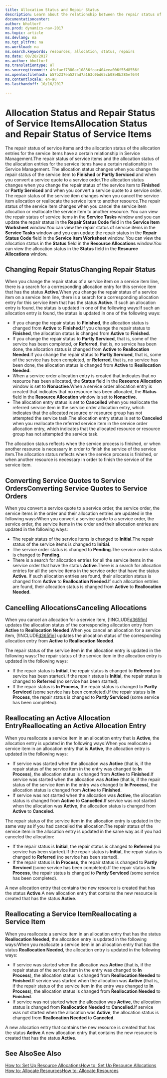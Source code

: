 ```yaml
---
title: Allocation Status and Repair Status
description: Learn about the relationship between the repair status of service items and the allocation status of the allocation entries for them.
documentationcenter: 
author: bholtorf
ms.prod: dynamics-nav-2017
ms.topic: article
ms.devlang: na
ms.tgt_pltfrm: na
ms.workload: na
ms.search.keywords: resources, allocation, status, repairs
ms.date: 08/28/2017
ms.author: bholtorf
ms.translationtype: HT
ms.sourcegitcommit: 4fefaef7380ac10836fcac404eea006f55d8556f
ms.openlocfilehash: b57b237ea527ad7a163c0bd65cb08e8b285ef644
ms.contentlocale: en-au
ms.lasthandoff: 10/16/2017

---
```

# <a name="allocation-status-and-repair-status-of-service-items"></a><span data-ttu-id="7506c-103">Allocation Status and Repair Status of Service Items</span><span class="sxs-lookup"><span data-stu-id="7506c-103">Allocation Status and Repair Status of Service Items</span></span>
<span data-ttu-id="7506c-104">The repair status of service items and the allocation status of the allocation entries for the service items have a certain relationship in Service Management.</span><span class="sxs-lookup"><span data-stu-id="7506c-104">The repair status of service items and the allocation status of the allocation entries for the service items have a certain relationship in Service Management.</span></span> <span data-ttu-id="7506c-105">The allocation status changes when you change the repair status of the service item to **Finished** or **Partly Serviced** and when you convert a service quote to a service order.</span><span class="sxs-lookup"><span data-stu-id="7506c-105">The allocation status changes when you change the repair status of the service item to **Finished** or **Partly Serviced** and when you convert a service quote to a service order.</span></span> <span data-ttu-id="7506c-106">The repair status of the service item changes when you cancel the service item allocation or reallocate the service item to another resource.</span><span class="sxs-lookup"><span data-stu-id="7506c-106">The repair status of the service item changes when you cancel the service item allocation or reallocate the service item to another resource.</span></span> <span data-ttu-id="7506c-107">You can view the repair status of service items in the **Service Tasks** window and you can update the repair status in the **Repair Status Code** field in the **Service Item Worksheet** window.</span><span class="sxs-lookup"><span data-stu-id="7506c-107">You can view the repair status of service items in the **Service Tasks** window and you can update the repair status in the **Repair Status Code** field in the **Service Item Worksheet** window.</span></span> <span data-ttu-id="7506c-108">You can view the allocation status in the **Status** field in the **Resource Allocations** window.</span><span class="sxs-lookup"><span data-stu-id="7506c-108">You can view the allocation status in the **Status** field in the **Resource Allocations** window.</span></span>  
  
## <a name="changing-repair-status"></a><span data-ttu-id="7506c-109">Changing Repair Status</span><span class="sxs-lookup"><span data-stu-id="7506c-109">Changing Repair Status</span></span>  
<span data-ttu-id="7506c-110">When you change the repair status of a service item on a service item line, there is a search for a corresponding allocation entry for this service item that has the status **Active**.</span><span class="sxs-lookup"><span data-stu-id="7506c-110">When you change the repair status of a service item on a service item line, there is a search for a corresponding allocation entry for this service item that has the status **Active**.</span></span> <span data-ttu-id="7506c-111">If such an allocation entry is found, the status is updated in one of the following ways:</span><span class="sxs-lookup"><span data-stu-id="7506c-111">If such an allocation entry is found, the status is updated in one of the following ways:</span></span>  
  
* <span data-ttu-id="7506c-112">If you change the repair status to **Finished**, the allocation status is changed from **Active** to **Finished**.</span><span class="sxs-lookup"><span data-stu-id="7506c-112">If you change the repair status to **Finished**, the allocation status is changed from **Active** to **Finished**.</span></span>  
* <span data-ttu-id="7506c-113">If you change the repair status to **Partly Serviced**, that is, some of the service has been completed, or **Referred**, that is, no service has been done, the allocation status is changed from **Active** to **Reallocation Needed**.</span><span class="sxs-lookup"><span data-stu-id="7506c-113">If you change the repair status to **Partly Serviced**, that is, some of the service has been completed, or **Referred**, that is, no service has been done, the allocation status is changed from **Active** to **Reallocation Needed**.</span></span>  
* <span data-ttu-id="7506c-114">When a service order allocation entry is created that indicates that no resource has been allocated, the **Status** field in the **Resource Allocation** window is set to **Nonactive**.</span><span class="sxs-lookup"><span data-stu-id="7506c-114">When a service order allocation entry is created that indicates that no resource has been allocated, the **Status** field in the **Resource Allocation** window is set to **Nonactive**.</span></span>  
* <span data-ttu-id="7506c-115">The allocation entry status is set to **Cancelled** when you reallocate the referred service item in the service order allocation entry, which indicates that the allocated resource or resource group has not attempted the service task.</span><span class="sxs-lookup"><span data-stu-id="7506c-115">The allocation entry status is set to **Canceled** when you reallocate the referred service item in the service order allocation entry, which indicates that the allocated resource or resource group has not attempted the service task.</span></span>  
  
<span data-ttu-id="7506c-116">The allocation status reflects when the service process is finished, or when another resource is necessary in order to finish the service of the service item.</span><span class="sxs-lookup"><span data-stu-id="7506c-116">The allocation status reflects when the service process is finished, or when another resource is necessary in order to finish the service of the service item.</span></span>  
  
## <a name="converting-service-quotes-to-service-orders"></a><span data-ttu-id="7506c-117">Converting Service Quotes to Service Orders</span><span class="sxs-lookup"><span data-stu-id="7506c-117">Converting Service Quotes to Service Orders</span></span>  
<span data-ttu-id="7506c-118">When you convert a service quote to a service order, the service order, the service items in the order and their allocation entries are updated in the following ways:</span><span class="sxs-lookup"><span data-stu-id="7506c-118">When you convert a service quote to a service order, the service order, the service items in the order and their allocation entries are updated in the following ways:</span></span>  
  
* <span data-ttu-id="7506c-119">The repair status of the service items is changed to **Initial**.</span><span class="sxs-lookup"><span data-stu-id="7506c-119">The repair status of the service items is changed to **Initial**.</span></span>  
* <span data-ttu-id="7506c-120">The service order status is changed to **Pending**.</span><span class="sxs-lookup"><span data-stu-id="7506c-120">The service order status is changed to **Pending**.</span></span>  
* <span data-ttu-id="7506c-121">There is a search for allocation entries for all the service items in the service order that have the status **Active**.</span><span class="sxs-lookup"><span data-stu-id="7506c-121">There is a search for allocation entries for all the service items in the service order that have the status **Active**.</span></span> <span data-ttu-id="7506c-122">If such allocation entries are found, their allocation status is changed from **Active** to **Reallocation Needed**.</span><span class="sxs-lookup"><span data-stu-id="7506c-122">If such allocation entries are found, their allocation status is changed from **Active** to **Reallocation Needed**.</span></span>  
  
## <a name="canceling-allocations"></a><span data-ttu-id="7506c-123">Cancelling Allocations</span><span class="sxs-lookup"><span data-stu-id="7506c-123">Canceling Allocations</span></span>  
<span data-ttu-id="7506c-124">When you cancel an allocation for a service item, [!INCLUDE[d365fin](includes/d365fin_md.md)] updates the allocation status of the corresponding allocation entry from **Active** to **Reallocation Needed**.</span><span class="sxs-lookup"><span data-stu-id="7506c-124">When you cancel an allocation for a service item, [!INCLUDE[d365fin](includes/d365fin_md.md)] updates the allocation status of the corresponding allocation entry from **Active** to **Reallocation Needed**.</span></span>

<span data-ttu-id="7506c-125">The repair status of the service item in the allocation entry is updated in the following ways:</span><span class="sxs-lookup"><span data-stu-id="7506c-125">The repair status of the service item in the allocation entry is updated in the following ways:</span></span>  
  
* <span data-ttu-id="7506c-126">If the repair status is **Initial**, the repair status is changed to **Referred** (no service has been started).</span><span class="sxs-lookup"><span data-stu-id="7506c-126">If the repair status is **Initial**, the repair status is changed to **Referred** (no service has been started).</span></span>  
* <span data-ttu-id="7506c-127">If the repair status is **In Process**, the repair status is changed to **Partly Serviced** (some service has been completed).</span><span class="sxs-lookup"><span data-stu-id="7506c-127">If the repair status is **In Process**, the repair status is changed to **Partly Serviced** (some service has been completed).</span></span>  
  
## <a name="reallocating-an-active-allocation-entry"></a><span data-ttu-id="7506c-128">Reallocating an Active Allocation Entry</span><span class="sxs-lookup"><span data-stu-id="7506c-128">Reallocating an Active Allocation Entry</span></span>  
<span data-ttu-id="7506c-129">When you reallocate a service item in an allocation entry that is **Active**, the allocation entry is updated in the following ways:</span><span class="sxs-lookup"><span data-stu-id="7506c-129">When you reallocate a service item in an allocation entry that is **Active**, the allocation entry is updated in the following ways:</span></span>  
  
* <span data-ttu-id="7506c-130">If service was started when the allocation was **Active** (that is, if the repair status of the service item in the entry was changed to **In Process**), the allocation status is changed from **Active** to **Finished**.</span><span class="sxs-lookup"><span data-stu-id="7506c-130">If service was started when the allocation was **Active** (that is, if the repair status of the service item in the entry was changed to **In Process**), the allocation status is changed from **Active** to **Finished**.</span></span>  
* <span data-ttu-id="7506c-131">If service was not started when the allocation was **Active**, the allocation status is changed from **Active** to **Cancelled**.</span><span class="sxs-lookup"><span data-stu-id="7506c-131">If service was not started when the allocation was **Active**, the allocation status is changed from **Active** to **Canceled**.</span></span>  
  
<span data-ttu-id="7506c-132">The repair status of the service item in the allocation entry is updated in the same way as if you had cancelled the allocation:</span><span class="sxs-lookup"><span data-stu-id="7506c-132">The repair status of the service item in the allocation entry is updated in the same way as if you had canceled the allocation:</span></span>  
  
* <span data-ttu-id="7506c-133">If the repair status is **Initial**, the repair status is changed to **Referred** (no service has been started).</span><span class="sxs-lookup"><span data-stu-id="7506c-133">If the repair status is **Initial**, the repair status is changed to **Referred** (no service has been started).</span></span>  
* <span data-ttu-id="7506c-134">If the repair status is **In Process**, the repair status is changed to **Partly Serviced** (some service has been completed).</span><span class="sxs-lookup"><span data-stu-id="7506c-134">If the repair status is **In Process**, the repair status is changed to **Partly Serviced** (some service has been completed).</span></span>  
  
<span data-ttu-id="7506c-135">A new allocation entry that contains the new resource is created that has the status **Active**.</span><span class="sxs-lookup"><span data-stu-id="7506c-135">A new allocation entry that contains the new resource is created that has the status **Active**.</span></span>  
  
## <a name="reallocating-a-service-item"></a><span data-ttu-id="7506c-136">Reallocating a Service Item</span><span class="sxs-lookup"><span data-stu-id="7506c-136">Reallocating a Service Item</span></span>  
<span data-ttu-id="7506c-137">When you reallocate a service item in an allocation entry that has the status **Reallocation Needed**, the allocation entry is updated in the following ways:</span><span class="sxs-lookup"><span data-stu-id="7506c-137">When you reallocate a service item in an allocation entry that has the status **Reallocation Needed**, the allocation entry is updated in the following ways:</span></span>  
  
* <span data-ttu-id="7506c-138">If service was started when the allocation was **Active** (that is, if the repair status of the service item in the entry was changed to **In Process**), the allocation status is changed from **Reallocation Needed** to **Finished**.</span><span class="sxs-lookup"><span data-stu-id="7506c-138">If service was started when the allocation was **Active** (that is, if the repair status of the service item in the entry was changed to **In Process**), the allocation status is changed from **Reallocation Needed** to **Finished**.</span></span>  
* <span data-ttu-id="7506c-139">If service was not started when the allocation was **Active**, the allocation status is changed from **Reallocation Needed** to **Cancelled**.</span><span class="sxs-lookup"><span data-stu-id="7506c-139">If service was not started when the allocation was **Active**, the allocation status is changed from **Reallocation Needed** to **Canceled**.</span></span>  
  
<span data-ttu-id="7506c-140">A new allocation entry that contains the new resource is created that has the status **Active**.</span><span class="sxs-lookup"><span data-stu-id="7506c-140">A new allocation entry that contains the new resource is created that has the status **Active**.</span></span>  
  
## <a name="see-also"></a><span data-ttu-id="7506c-141">See Also</span><span class="sxs-lookup"><span data-stu-id="7506c-141">See Also</span></span>  
[<span data-ttu-id="7506c-142">How to: Set Up Resource Allocations</span><span class="sxs-lookup"><span data-stu-id="7506c-142">How to: Set Up Resource Allocations</span></span>](service-how-setup-resource-allocation.md)  
[<span data-ttu-id="7506c-143">How to: Allocate Resources</span><span class="sxs-lookup"><span data-stu-id="7506c-143">How to: Allocate Resources</span></span>](service-how-to-allocate-resources.md)  


